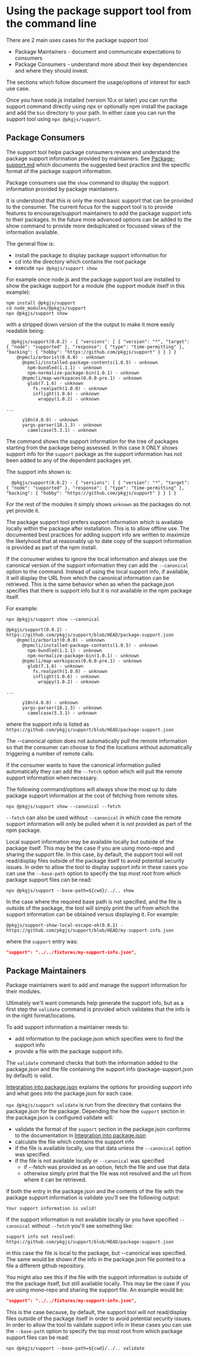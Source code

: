 # Using the package support tool from the command line

There are 2 main uses cases for the package support tool

* Package Maintainers - document and communicate expectations to consumers
* Package Consumers - understand more about their key dependencies and where they 
  should invest.

The sections which follow document the usage/options of interest for each use
case.

Once you have node.js installed (version 10.x or later) you can
run the support command directly using npx or optionally npm install the
package and add the `bin` directory to your path. In either case
you can run the support tool using `npx @pkgjs/support`.

## Package Consumers

The support tool helps package consumers review and understand the
package support information provided by maintainers. See
[Package-support.md](https://github.com/nodejs/package-maintenance/blob/HEAD/docs/PACKAGE-SUPPORT.md)
which documents the suggested best practice and the specific format of the
package support information.

Package consumers use the `show` command to display the support information
provided by package maintainers.

It is understood that this is only the most basic support that can be provided
to the consumer. The current focus for the support tool is to provide features
to encourage/support maintainers to add the package support info to their packages.
In the future more advanced options can be added to the show command to provide 
more deduplicated or focussed views of the information available.

The general flow is:

* install the package to display package support information for
* cd into the directory which contains the root package
* execute `npx @pkgjs/support show`

For example once node.js and the package support tool are installed to show
the package support for a module (the support module itself in this example):

```shell
npm install @pkgjs/support
cd node_modules/@pkgjs/support
npx @pkgjs/support show
```

with a stripped down version of the the output to make it more easily readable being:

```shell
  @pkgjs/support(0.0.2) - { "versions": [ { "version": "*", "target": { "node": "supported" }, "response": { "type": "time-permitting" }, "backing": { "hobby": "https://github.com/pkgjs/support" } } ] }
    @npmcli/arborist(0.0.0) - unknown
      @npmcli/installed-package-contents(1.0.5) - unknown
        npm-bundled(1.1.1) - unknown
        npm-normalize-package-bin(1.0.1) - unknown
      @npmcli/map-workspaces(0.0.0-pre.1) - unknown
        glob(7.1.6) - unknown
          fs.realpath(1.0.0) - unknown
          inflight(1.0.6) - unknown
            wrappy(1.0.2) - unknown

...

      y18n(4.0.0) - unknown
      yargs-parser(18.1.3) - unknown
        camelcase(5.3.1) - unknown
```

The command shows the support information for the tree of packages starting from the package being assessed. 
In this case it ONLY shows support info for the `support` package as the support information has not
been added to any of the dependent packages yet.

The support info shown is:

```shell
  @pkgjs/support(0.0.2) - { "versions": [ { "version": "*", "target": { "node": "supported" }, "response": { "type": "time-permitting" }, "backing": { "hobby": "https://github.com/pkgjs/support" } } ] }
```

For the rest of the modules it simply shows `unknown` as the packages do not yet provide it.

The package support tool prefers support information which is available locally within the package after installation.
This is to allow offline use. The documented best practices for adding support info are written to maximize
the likelyhood that at reasonably up to date copy of the support information is provided as part of the npm
install.

If the consumer wishes to ignore the local information and always use the canonical version of the support information
they can add the `--canonical` option to the command. Instead of using the local support info, if available, it will
display the URL from which the canonical information can be retrieved. This is the same behavior when 
as when the package.json specifies that there is support info but it is not available in the npm package itself.

For example:

```
npx @pkgjs/support show --canonical
```


```
@pkgjs/support(0.0.2) - https://github.com/pkgjs/support/blob/HEAD/package-support.json
    @npmcli/arborist(0.0.0) - unknown
      @npmcli/installed-package-contents(1.0.5) - unknown
        npm-bundled(1.1.1) - unknown
        npm-normalize-package-bin(1.0.1) - unknown
      @npmcli/map-workspaces(0.0.0-pre.1) - unknown
        glob(7.1.6) - unknown
          fs.realpath(1.0.0) - unknown
          inflight(1.0.6) - unknown
            wrappy(1.0.2) - unknown

...

      y18n(4.0.0) - unknown
      yargs-parser(18.1.3) - unknown
        camelcase(5.3.1) - unknown
```

where the support info is listed as 
`https://github.com/pkgjs/support/blob/HEAD/package-support.json`

The --canonical option does not automatically pull the remote information so that the
consumer can choose to find the locations without automatically triggering a number of
remote calls.

If the consumer wants to have the canonical information pulled automatically they can
add the `--fetch` option which will pull the remote support information when necessary.


The following command/options will always show the most up to date package support information
at the cost of fetching from remote sites.
```
npx @pkgjs/support show --canonical --fetch
```

`--fetch` can also be used without `--canonical` in which case the remote support
information will only be pulled when it is not provided as part of the npm package.

Local support information may be available locally but outside of the package itself.
This may be the case if you are using mono-repo and sharing the support file.
In this case, by default, the support tool will not read/display files outside of the
package itself to avoid potential security issues. In order to allow the tool to display
support info in these cases you can use the `--base-path` option to specify the top
most root from which package support files can be read:

```shell
npx @pkgjs/support --base-path=${cwd}/../.. show
```

In the case where the required base path is not specified, and the file is outside
of the package, the tool will simply print the url from which the support information
can be obtained versus displaying it. For example:

```
@pkgjs/support-show-local-escape-ok(0.0.1) - https://github.com/pkgjs/support/blob/HEAD/my-support-info.json
```

where the `support` entry was:

```json
"support": "../../fixtures/my-support-info.json",
```

## Package Maintainers

Package maintainers want to add and manage the support information for their modules.

Ultimately we'll want commands help generate the support info, but as a first step
the `validate` command is provided which validates that the info is in the
right format/locations. 

To add support information a maintainer needs to:

* add information to the package.json which specifies were to find the support info
* provide a file with the package support info.

The `validate` command checks that both the information added to the package.json
and the file containing the support info (package-support.json by default) is valid.


[Integration into package.json](https://github.com/nodejs/package-maintenance/blob/main/docs/PACKAGE-SUPPORT.md#integration-into-packagejson)
explains the options for providing support info and what goes into the package.json for
each case.

`npx @pkgjs/support validate` is run from the directory that contains the package.json for the package.
Depending the how the `support` section in the package.json is configured validate will:

* validate the format of the `support` section in the package.json conforms to the
documentation in [Integration into package.json](https://github.com/nodejs/package-maintenance/blob/main/docs/PACKAGE-SUPPORT.md#integration-into-packagejson)
* calculate the file which contains the support info
* if the file is available locally, use that data unless the `--canonical`
  option was specified.
* if the file is not available locally or `--canonical` was specified
  * if --fetch was provided as an option, fetch the file and use that data
  * otherwise simply print that the file was not resolved and the url from 
  where it can be retrieved.

If both the entry in the package.json and the contents of the file with the package support
information is validate you'll see the following output:

```shell
Your support information is valid!
```

If the support information is not available locally or you have specified
`--canonical` without `--fetch` you'll see something like:

```shell
support info not resolved: https://github.com/pkgjs/support/blob/HEAD/package-support.json
```

in this case the file is local to the package, but --canonical was specified. The same
would be shown if the info in the package.json file pointed to a file a different github 
repository.

You might also see this if the file with the support information is outside of the
the package itself, but still available locally. This may be the case if you
are using mono-repo and sharing the support file. An example would be:

```json
"support": "../../fixtures/my-support-info.json",
```

This is the case because, by default, the support tool will not read/display files outside of the
package itself in order to avoid potential security issues. In order to allow the tool to validate
support info in these cases you can use the `--base-path` option to specify the top
most root from which package support files can be read:

```shell
npx @pkgjs/support --base-path=${cwd}/../.. validate
```

